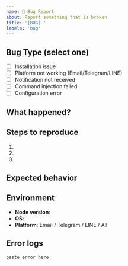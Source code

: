 ```yaml
---
name: 🐛 Bug Report
about: Report something that is broken
title: '[BUG] '
labels: 'bug'
---
```


<!--
🏷️ ISSUE TITLE NAMING RULES:
Format: [BUG] Short clear description of the problem

✅ GOOD EXAMPLES:
- [BUG] Telegram bot not responding to commands
- [BUG] Email notifications fail with SMTP timeout error
- [BUG] LINE webhook returns 401 unauthorized  
- [BUG] Desktop notifications not showing on macOS
- [BUG] Installation fails on Windows with Node 18
- [BUG] tmux session detection not working
- [BUG] Hook configuration file not found

❌ BAD EXAMPLES:
- Bug report (no [BUG] prefix)
- [BUG] It doesn't work (too vague)
- Telegram issue (no [BUG] prefix, not descriptive)
- [BUG] Problem (not descriptive enough)

📋 AVAILABLE ISSUE TYPES:
1. 🐛 Bug Report (this template) - Report broken functionality
2. ✨ Feature Request - Request new features
3. ❓ Question - Ask usage questions
4. 🔒 Security Report - Report security vulnerabilities
5. ⚡ Performance Issue - Report performance problems
6. 🔧 Enhancement - Suggest improvements to existing features
7. 💬 Discussion - General discussions and brainstorming
-->

## Bug Type (select one)
- [ ] Installation issue
- [ ] Platform not working (Email/Telegram/LINE)
- [ ] Notification not received
- [ ] Command injection failed
- [ ] Configuration error

## What happened?
<!-- Clear description -->

## Steps to reproduce
1. 
2. 
3. 

## Expected behavior
<!-- What should happen? -->

## Environment
- **Node version**: 
- **OS**: 
- **Platform**: Email / Telegram / LINE / All

## Error logs
```
paste error here
```